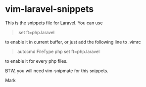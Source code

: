vim-laravel-snippets
====================

This is the snippets file for Laravel. You can use

> :set ft=php.laravel

to enable it in current buffer, or just add the following line to .vimrc

> autocmd FileType php set ft=php.laravel

to enable it for every php files.

BTW, you will need vim-snipmate for this snippets.

Mark
